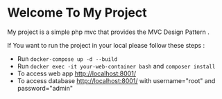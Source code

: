 <h1>Welcome To My Project</h1>
<p>
My project is a simple php mvc that provides the MVC Design Pattern . 
</p>

<p>If You want to run the project in your local
please follow these steps :
</p>
<ul>
<li>Run <code>docker-compose up -d --build</code></li>
<li>Run <code>docker exec -it your-web-container bash</code> and  <code>composer install</code></li>
<li>To access web app <a href="http://localhost:8001/">http://localhost:8001/</a></li>
<li>To access database <a href="http://localhost:3306/">http://localhost:8001/</a> with username="root" and password="admin"</li>
</ul>
